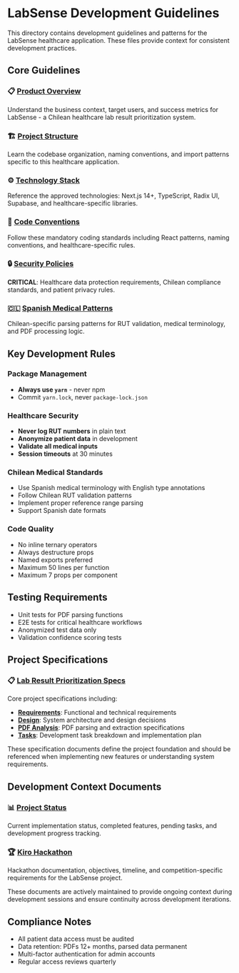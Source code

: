 # LabSense Development Guidelines

This directory contains development guidelines and patterns for the LabSense healthcare application. These files provide context for consistent development practices.

## Core Guidelines

### 📋 [Product Overview](./product.md)
Understand the business context, target users, and success metrics for LabSense - a Chilean healthcare lab result prioritization system.

### 🏗️ [Project Structure](./structure.md)
Learn the codebase organization, naming conventions, and import patterns specific to this healthcare application.

### ⚙️ [Technology Stack](./tech.md)
Reference the approved technologies: Next.js 14+, TypeScript, Radix UI, Supabase, and healthcare-specific libraries.

### 🎨 [Code Conventions](./code-conventions.md)
Follow these mandatory coding standards including React patterns, naming conventions, and healthcare-specific rules.

### 🔒 [Security Policies](./security-policies.md)
**CRITICAL**: Healthcare data protection requirements, Chilean compliance standards, and patient privacy rules.

### 🇨🇱 [Spanish Medical Patterns](./spanish-patterns.md)
Chilean-specific parsing patterns for RUT validation, medical terminology, and PDF processing logic.

## Key Development Rules

### Package Management
- **Always use `yarn`** - never npm
- Commit `yarn.lock`, never `package-lock.json`

### Healthcare Security
- **Never log RUT numbers** in plain text
- **Anonymize patient data** in development
- **Validate all medical inputs**
- **Session timeouts** at 30 minutes

### Chilean Medical Standards
- Use Spanish medical terminology with English type annotations
- Follow Chilean RUT validation patterns
- Implement proper reference range parsing
- Support Spanish date formats

### Code Quality
- No inline ternary operators
- Always destructure props
- Named exports preferred
- Maximum 50 lines per function
- Maximum 7 props per component

## Testing Requirements
- Unit tests for PDF parsing functions
- E2E tests for critical healthcare workflows
- Anonymized test data only
- Validation confidence scoring tests

## Project Specifications

### 📋 [Lab Result Prioritization Specs](../specs/lab-result-prioritization/)
Core project specifications including:
- **[Requirements](../specs/lab-result-prioritization/requirements.md)**: Functional and technical requirements
- **[Design](../specs/lab-result-prioritization/design.md)**: System architecture and design decisions
- **[PDF Analysis](../specs/lab-result-prioritization/pdf-analysis.md)**: PDF parsing and extraction specifications
- **[Tasks](../specs/lab-result-prioritization/tasks.md)**: Development task breakdown and implementation plan

These specification documents define the project foundation and should be referenced when implementing new features or understanding system requirements.

## Development Context Documents

### 📊 [Project Status](./project-status.md)
Current implementation status, completed features, pending tasks, and development progress tracking.

### 🏆 [Kiro Hackathon](./kiro-hackaton.md)
Hackathon documentation, objectives, timeline, and competition-specific requirements for the LabSense project.

These documents are actively maintained to provide ongoing context during development sessions and ensure continuity across development iterations.

## Compliance Notes
- All patient data access must be audited
- Data retention: PDFs 12+ months, parsed data permanent
- Multi-factor authentication for admin accounts
- Regular access reviews quarterly